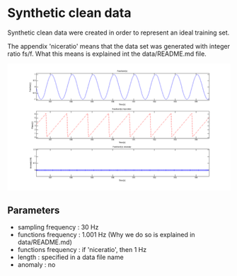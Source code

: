 # Synthetic clean data

Synthetic clean data were created in order to represent an ideal training set. 

The appendix 'niceratio' means that the data set was generated with integer ratio fs/f. What this means is explained int the data/README.md file.

![Example of clean data sine](./_EXAMPLE.png) 

## Parameters
- sampling frequency : 30 Hz
- functions frequency : 1.001 Hz (Why we do so is explained in data/README.md)
- functions frequency : if 'niceratio', then 1 Hz
- length : specified in a data file name
- anomaly : no
